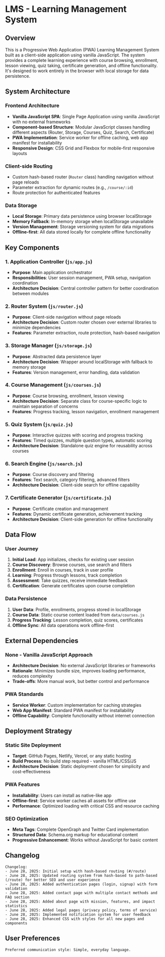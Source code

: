 # LMS - Learning Management System

## Overview

This is a Progressive Web Application (PWA) Learning Management System built as a client-side application using vanilla JavaScript. The system provides a complete learning experience with course browsing, enrollment, lesson viewing, quiz taking, certificate generation, and offline functionality. It's designed to work entirely in the browser with local storage for data persistence.

## System Architecture

### Frontend Architecture
- **Vanilla JavaScript SPA**: Single Page Application using vanilla JavaScript with no external frameworks
- **Component-based Structure**: Modular JavaScript classes handling different aspects (Router, Storage, Courses, Quiz, Search, Certificate)
- **PWA Implementation**: Service worker for offline caching, web app manifest for installability
- **Responsive Design**: CSS Grid and Flexbox for mobile-first responsive layouts

### Client-side Routing
- Custom hash-based router (`Router` class) handling navigation without page reloads
- Parameter extraction for dynamic routes (e.g., `/course/:id`)
- Route protection for authenticated features

### Data Storage
- **Local Storage**: Primary data persistence using browser localStorage
- **Memory Fallback**: In-memory storage when localStorage unavailable
- **Version Management**: Storage versioning system for data migrations
- **Offline-first**: All data stored locally for complete offline functionality

## Key Components

### 1. Application Controller (`js/app.js`)
- **Purpose**: Main application orchestrator
- **Responsibilities**: User session management, PWA setup, navigation coordination
- **Architecture Decision**: Central controller pattern for better coordination between modules

### 2. Router System (`js/router.js`)
- **Purpose**: Client-side navigation without page reloads
- **Architecture Decision**: Custom router chosen over external libraries to minimize dependencies
- **Features**: Parameter extraction, route protection, hash-based navigation

### 3. Storage Manager (`js/storage.js`)
- **Purpose**: Abstracted data persistence layer
- **Architecture Decision**: Wrapper around localStorage with fallback to memory storage
- **Features**: Version management, error handling, data validation

### 4. Course Management (`js/courses.js`)
- **Purpose**: Course browsing, enrollment, lesson viewing
- **Architecture Decision**: Separate class for course-specific logic to maintain separation of concerns
- **Features**: Progress tracking, lesson navigation, enrollment management

### 5. Quiz System (`js/quiz.js`)
- **Purpose**: Interactive quizzes with scoring and progress tracking
- **Features**: Timed quizzes, multiple question types, automatic scoring
- **Architecture Decision**: Standalone quiz engine for reusability across courses

### 6. Search Engine (`js/search.js`)
- **Purpose**: Course discovery and filtering
- **Features**: Text search, category filtering, advanced filters
- **Architecture Decision**: Client-side search for offline capability

### 7. Certificate Generator (`js/certificate.js`)
- **Purpose**: Certificate creation and management
- **Features**: Dynamic certificate generation, achievement tracking
- **Architecture Decision**: Client-side generation for offline functionality

## Data Flow

### User Journey
1. **Initial Load**: App initializes, checks for existing user session
2. **Course Discovery**: Browse courses, use search and filters
3. **Enrollment**: Enroll in courses, track in user profile
4. **Learning**: Progress through lessons, track completion
5. **Assessment**: Take quizzes, receive immediate feedback
6. **Certification**: Generate certificates upon course completion

### Data Persistence
1. **User Data**: Profile, enrollments, progress stored in localStorage
2. **Course Data**: Static course content loaded from `data/courses.js`
3. **Progress Tracking**: Lesson completion, quiz scores, certificates
4. **Offline Sync**: All data operations work offline-first

## External Dependencies

### None - Vanilla JavaScript Approach
- **Architecture Decision**: No external JavaScript libraries or frameworks
- **Rationale**: Minimizes bundle size, improves loading performance, reduces complexity
- **Trade-offs**: More manual work, but better control and performance

### PWA Standards
- **Service Worker**: Custom implementation for caching strategies
- **Web App Manifest**: Standard PWA manifest for installability
- **Offline Capability**: Complete functionality without internet connection

## Deployment Strategy

### Static Site Deployment
- **Target**: GitHub Pages, Netlify, Vercel, or any static hosting
- **Build Process**: No build step required - vanilla HTML/CSS/JS
- **Architecture Decision**: Static deployment chosen for simplicity and cost-effectiveness

### PWA Features
- **Installability**: Users can install as native-like app
- **Offline-first**: Service worker caches all assets for offline use
- **Performance**: Optimized loading with critical CSS and resource caching

### SEO Optimization
- **Meta Tags**: Complete OpenGraph and Twitter Card implementation
- **Structured Data**: Schema.org markup for educational content
- **Progressive Enhancement**: Works without JavaScript for basic content

## Changelog
```
Changelog:
- June 28, 2025: Initial setup with hash-based routing (#/route)
- June 28, 2025: Updated routing system from hash-based to path-based (/route) for better SEO and user experience
- June 28, 2025: Added authentication pages (login, signup) with form validation
- June 28, 2025: Added contact page with multiple contact methods and FAQ section
- June 28, 2025: Added about page with mission, features, and impact statistics
- June 28, 2025: Added legal pages (privacy policy, terms of service)
- June 28, 2025: Implemented notification system for user feedback
- June 28, 2025: Enhanced CSS with styles for all new pages and components
```

## User Preferences
```
Preferred communication style: Simple, everyday language.
```